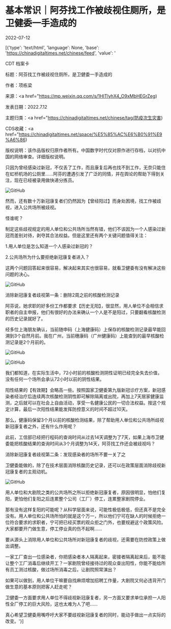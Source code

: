 # 基本常识｜阿芬找工作被歧视住厕所，是卫健委一手造成的

2022-07-12

[{'type': 'text/html', 'language': None, 'base': 'https://chinadigitaltimes.net/chinese/feed', 'value': '

CDT 档案卡

标题：阿芬找工作被歧视住厕所，是卫健委一手造成的

作者：项栋梁

来源：<a href="https://mp.weixin.qq.com/s/1HITlyhX4_O9xMbHEGrZeg)

发表日期：2022.7.12

主题归类：<a href="https://chinadigitaltimes.net/chinese/tag/防疫次生灾害)

CDS收藏：<a href="https://chinadigitaltimes.net/space/%E5%85%AC%E6%B0%91%E9%A6%86)

版权说明：该作品版权归原作者所有。中国数字时代仅对原作进行存档，以对抗中国的网络审查。详细版权说明。





只因为曾经感染过新冠，不仅丢了工作，而且康复后再也找不到工作，无奈只能住在虹桥机场的公厕里……阿芬的遭遇引发了广泛的同情，并在舆论的帮助下得到关注，现在已经被录用做快递分拣员。

![GitHub](https://chinadigitaltimes.net/chinese/files/2022/07/post-684216-62ce01e96e689.png)

然而，还有数十万新冠康复者们仍然因为【曾经阳过】而身处困境，找工作被歧视，进入公共场所被歧视。

怪谁呢？

制定这些歧视规定的用人单位和公共场所当然有错，他们不该因为一个人感染过新冠而差别对待，剥夺其合法权益。但是这里还有两个关键问题值得关注：

1.用人单位是怎么知道一个人感染过新冠的？

2.公共场所为什么要拒绝新冠康复者进入？

这两个问题回答起来很容易，解决起来其实也很容易，就看卫健委有没有解决这些问题的决心。

![GitHub](https://chinadigitaltimes.net/chinese/files/2022/07/post-684216-62ce01e978bbd.png)

消除新冠康复者歧视第一条：删除2周之前的核酸检测记录

阿芬说，她求职的好多份工作都要求【历史无阳】，很显然，用人单位不会相信求职者的自主申报，他们有很好的办法来确认一个人是不是阳过，只要翻看核酸检测的历史记录就好了。

经多位上海朋友确认，当前随申码（上海健康码）上保存的核酸检测记录最早能回溯到3个自然月前。我在广州，当前穗康码（广州健康码）上能查到的最早核酸检测记录是2个月前的。

![GitHub](https://chinadigitaltimes.net/chinese/files/2022/07/post-684216-62ce01e9825e3.)

![GitHub](https://chinadigitaltimes.net/chinese/files/2022/07/post-684216-62ce01e98cc4c.)

我们都知道，在实际生活中，72小时前的核酸检测阴性证明已经完全失去价值，没有任何一个场所会承认72小时以前的阴性结果。

阳性结果的【有效期】会略高一些。按照国家卫健委第九版新冠诊疗方案，新冠感染者经治疗后连续两次核酸检测阴性即可解除隔离或出院，再加上7天居家健康监测，之后就可以在社会上自由活动，享受一名健康公民的一切合法权益。按这个规定计算，最后一次阳性结果能发挥防控意义的时间不超过10天。

那么，健康码保留3个月以前的核酸检测结果，除了帮助用人单位和公共场所歧视新冠康复者之外，还有什么作用呢？

此前，工信部已经把行程码的查询时间从过去14天调整为了7天，如果上海市卫健委能把核酸结果的查询时间从3个月调整为14天，阿芬找工作还会被歧视吗？

消除新冠康复者歧视第二条：发现感染者的场所不要一关了之

卫健委能做的，除了在技术层面消除核酸历史记录，还可以在政策层面消除歧视新冠康复者的主观动机。

![GitHub](https://chinadigitaltimes.net/chinese/files/2022/07/post-684216-62ce01e997376.)

用人单位和大剧院之类的公共场所之所以拒绝新冠康复者，原因很明显，怕他们复阳，更怕他们复阳之后连累整个公司（工厂）停工，连累整家剧院停业。

那有没有这样复阳的可能呢？从科学层面来说，可能性极低极低，但还真不是完全没有。用人单位和公共场所怕的就是这个万一，所以他们宁可在缺人的时候拒绝一位符合要求的求职者，宁可把已经买票的观众拒之门外，也要规避这个政策风险。大家都要开门做生意，停工停业真的伤不起啊……

要从源头上消除用人单位和公共场所对新冠康复者的歧视，还需要在防控政策上做出调整。

一家工厂查出一位感染者，你把感染者本人隔离起来，密接者隔离起来后，能不能让整个工厂消毒后继续开工？一家剧院曾经接待过的观众查出阳性，你能不能给所有员工测过核酸，做过场所消毒之后，让剧院照常演出？

如果可以做到，用人单位干嘛要自找麻烦增加招聘工作量，大剧院又何必违背开门做生意的基本原则把客人赶走呢？

卫健委一方面要求用人单位不得歧视新冠康复者，另一方面又要求单位承担一人阳性全厂停工的巨大风险，这也太难为人了吧……

真心希望卫健委用嘴呼吁大家不要歧视新冠康复者的同时，能动手做出一点实际的改变。'}]